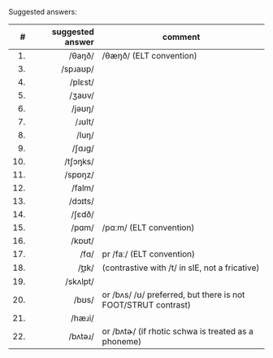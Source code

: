 Suggested answers:

| #  | suggested answer | comment                                                       |
|---:|-----------------:|---------------------------------------------------------------|
| 1.  | /θaŋð/          | /θæŋð/ (ELT convention)                                       |
| 3.  | /spɹaʊp/        |                                                               |
| 4.  | /plɛst/         |                                                               |
| 5.  | /ʒaʊv/          |                                                               |
| 6.  | /jəʊŋ/          |                                                               |
| 7.  | /ɹʊlt/          |                                                               |
| 8.  | /luŋ/           |                                                               |
| 9.  | /ʃɑɹg/          |                                                               |
| 10. | /tʃɔŋks/        |                                                               |
| 11. | /spɒŋz/         |                                                               |
| 12. | /falm/          |                                                               |
| 13. | /dɔɪts/         |                                                               |
| 14. | /ʃɛdð/          |                                                               |
| 15. | /pɑm/           | /pɑːm/ (ELT convention)                                       |
| 16. | /kɒʊt/          |                                                               |
| 17. | /fɑ/            | pr /faː/ (ELT convention)                                     |
| 18. | /t̪ɪk/           | (contrastive with /t/ in sIE, not a fricative)                |
| 19. | /skʌlpt/        |                                                               |
| 20. | /bʊs/           | or /bʌs/ /ʊ/ preferred, but there is not FOOT/STRUT contrast) |
| 21. | /hæɹi/          |                                                               |
| 22. | /bʌtəɹ/         | or /bʌtɚ/ (if rhotic schwa is treated as a phoneme)           |
